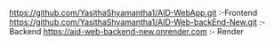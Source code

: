 https://github.com/YasithaShyamantha1/AID-WebApp.git   :-Frontend
https://github.com/YasithaShyamantha1/AID-Web-backEnd-New.git    :-Backend
https://aid-web-backend-new.onrender.com :- Render

